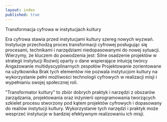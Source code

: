 ```yaml
---
layout: index
published: true
---
```


<div class="front">
<p>Transformacja cyfrowa w instytucjach kultury 
  </p>
  <p>
    Era cyfrowa stawia przed instytucjami kultury szereg nowych wyzwań. Instytucje przechodzą proces transformacji cyfrowej posługując się procesami, technikami i narzędziami niedopasowanymi do nowej sytuacji. Wierzymy, że kluczem do powodzenia jest:
Silne osadzenie projektów w strategii instytucji
Rozwój oparty o dane wspierające intuicję twórcy
Angażowanie multidyscyplinarnych zespołów
Projektowanie zorientowane na użytkownika
    Brak tych elementów nie pozwala instytucjom kultury na wykorzystanie pełni możliwości technologii cyfrowych w realizacji misji i wypełnianiu swojej społecznej roli.
 </p> 
</div>  

<div class="home-intro">
  <p id="intro">"Transformator kultury" to zbiór dobrych praktyk i narzędzi z obszarów zarządzania, projektowania oraz inżynierii oprogramowania tworzących szkielet procesu stworzony pod kątem projektów cyfrowych i dopasowany do realiów instytucji kultury. Wykorzystanie tych narzędzi i praktyk może wesprzeć instytucje w bardziej efektywnym realizowaniu ich misji. 
</p>
</div>  

<div class="front">
</div>


